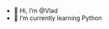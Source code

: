 - 👋 Hi, I’m @Vlad
- 🌱 I’m currently learning Python


<!---
Vladbuf/Vladbuf is a ✨ special ✨ repository because its `README.md` (this file) appears on your GitHub profile.
You can click the Preview link to take a look at your changes.
--->
